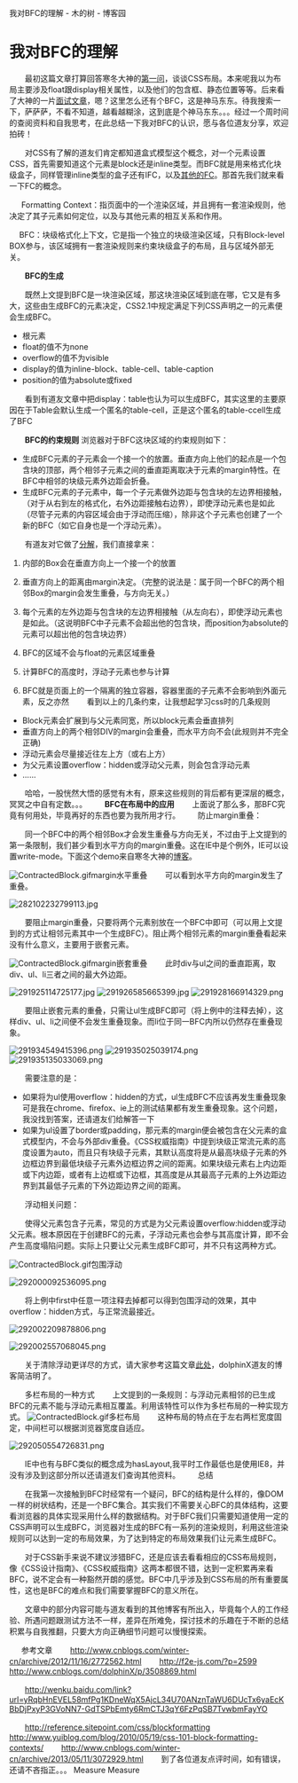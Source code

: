 我对BFC的理解 - 木的树 - 博客园

#  我对BFC的理解

　　最初这篇文章打算回答寒冬大神的[第一问](http://www.weibo.com/1196343093/Bhj510t50#_loginLayer_1411048014706)，谈谈CSS布局。本来呢我以为布局主要涉及float跟display相关属性，以及他们的包含框、静态位置等等。后来看了大神的一片[面试文章](http://www.cnblogs.com/winter-cn/archive/2013/05/11/3072926.html)，嗯？这里怎么还有个BFC，这是神马东东。待我搜索一下，萨萨萨，不看不知道，越看越糊涂，这到底是个神马东东。。。经过一个周时间的查阅资料和自我思考，在此总结一下我对BFC的认识，愿与各位道友分享，欢迎拍砖！

　　对CSS有了解的道友们肯定都知道盒式模型这个概念，对一个元素设置CSS，首先需要知道这个元素是block还是inline类型。而BFC就是用来格式化块级盒子，同样管理inline类型的盒子还有IFC，以及[其他的FC](http://reference.sitepoint.com/css/blockformatting)。那首先我们就来看一下FC的概念。

　  Formatting Context：指页面中的一个渲染区域，并且拥有一套渲染规则，他决定了其子元素如何定位，以及与其他元素的相互关系和作用。

　 BFC：块级格式化上下文，它是指一个独立的块级渲染区域，只有Block-level BOX参与，该区域拥有一套渲染规则来约束块级盒子的布局，且与区域外部无关。

　　**BFC的生成**

　　既然上文提到BFC是一块渲染区域，那这块渲染区域到底在哪，它又是有多大，这些由生成BFC的元素决定，CSS2.1中规定满足下列CSS声明之一的元素便会生成BFC。

- 根元素
- float的值不为none
- overflow的值不为visible
- display的值为inline-block、table-cell、table-caption
- position的值为absolute或fixed

　　看到有道友文章中把display：table也认为可以生成BFC，其实这里的主要原因在于Table会默认生成一个匿名的table-cell，正是这个匿名的table-ccell生成了BFC

　　**BFC的约束规则**
浏览器对于BFC这块区域的约束规则如下：

- 生成BFC元素的子元素会一个接一个的放置。垂直方向上他们的起点是一个包含块的顶部，两个相邻子元素之间的垂直距离取决于元素的margin特性。在BFC中相邻的块级元素外边距会折叠。
- 生成BFC元素的子元素中，每一个子元素做外边距与包含块的左边界相接触，（对于从右到左的格式化，右外边距接触右边界），即使浮动元素也是如此（尽管子元素的内容区域会由于浮动而压缩），除非这个子元素也创建了一个新的BFC（如它自身也是一个浮动元素）。

　　有道友对它做了[分解](http://f2e-js.com/?p=2599)，我们直接拿来：
1. 内部的Box会在垂直方向上一个接一个的放置
2. 垂直方向上的距离由margin决定。（完整的说法是：属于同一个BFC的两个相邻Box的margin会发生重叠，与方向无关。）

3. 每个元素的左外边距与包含块的左边界相接触（从左向右），即使浮动元素也是如此。（这说明BFC中子元素不会超出他的包含块，而position为absolute的元素可以超出他的包含块边界）

4. BFC的区域不会与float的元素区域重叠
5. 计算BFC的高度时，浮动子元素也参与计算
6. BFC就是页面上的一个隔离的独立容器，容器里面的子元素不会影响到外面元素，反之亦然
　　看到以上的几条约束，让我想起学习css时的几条规则

- Block元素会扩展到与父元素同宽，所以block元素会垂直排列
- 垂直方向上的两个相邻DIV的margin会重叠，而水平方向不会(此规则并不完全正确)
- 浮动元素会尽量接近往左上方（或右上方）
- 为父元素设置overflow：hidden或浮动父元素，则会包含浮动元素
- ......

　　哈哈，一股恍然大悟的感觉有木有，原来这些规则的背后都有更深层的概念，冥冥之中自有定数。。。
　　**BFC在布局中的应用**
　　上面说了那么多，那BFC究竟有何用处，毕竟再好的东西也要为我所用才行。
　　防止margin重叠：

　　同一个BFC中的两个相邻Box才会发生重叠与方向无关，不过由于上文提到的第一条限制，我们甚少看到水平方向的margin重叠。这在IE中是个例外，IE可以设置write-mode。下面这个demo来自寒冬大神的[博客](http://www.cnblogs.com/winter-cn/archive/2012/11/16/2772562.html)。

![ContractedBlock.gif](../_resources/1c53668bcee393edac0d7b3b3daff1ae.gif)margin水平重叠
　　可以看到水平方向的margin发生了重叠。

![282102232799113.jpg](https://gitee.com/hjb2722404/tuchuang/raw/master/img/92041455979d1d952be5b5c111db25fb.jpg)

　　要阻止margin重叠，只要将两个元素别放在一个BFC中即可（可以用上文提到的方式让相邻元素其中一个生成BFC）。阻止两个相邻元素的margin重叠看起来没有什么意义，主要用于嵌套元素。

![ContractedBlock.gif](../_resources/1c53668bcee393edac0d7b3b3daff1ae.gif)margin嵌套重叠
　　此时div与ul之间的垂直距离，取div、ul、li三者之间的最大外边距。

![291925114725177.jpg](https://gitee.com/hjb2722404/tuchuang/raw/master/img/fd5fc57d06e04dcdd8da6ac49d3436bd.jpg)
![291926585665399.jpg](https://gitee.com/hjb2722404/tuchuang/raw/master/img/f4899f9dce3cc5f18859284e1a6095e4.jpg)
![291928166914329.png](https://gitee.com/hjb2722404/tuchuang/raw/master/img/d67a9425fbdc5885e41d9b5fbababaed.png)

　　要阻止嵌套元素的重叠，只需让ul生成BFC即可（将上例中的注释去掉），这样div、ul、li之间便不会发生重叠现象。而li位于同一BFC内所以仍然存在重叠现象。

![291934549415396.png](https://gitee.com/hjb2722404/tuchuang/raw/master/img/d1993dc3e825c9544db09ce3a56c390c.png)
![291935025039174.png](https://gitee.com/hjb2722404/tuchuang/raw/master/img/09d33cff7c4ad3e2702048d16873507c.png)
![291935135033069.png](https://gitee.com/hjb2722404/tuchuang/raw/master/img/65a90fc40d44670eec3e56ce787bb4ad.png)

　　需要注意的是：

- 如果将为ul使用overflow：hidden的方式，ul生成BFC不应该再发生重叠现象可是我在chrome、firefox、ie上的测试结果都有发生重叠现象。这个问题，我没找到答案，还请道友们给解答一下
- 如果为ul设置了border或padding，那元素的margin便会被包含在父元素的盒式模型内，不会与外部div重叠。《CSS权威指南》中提到块级正常流元素的高度设置为auto，而且只有块级子元素，其默认高度将是从最高块级子元素的外边框边界到最低块级子元素外边框边界之间的距离。如果块级元素右上内边距或下内边距，或者有上边框或下边框，其高度是从其最高子元素的上外边距边界到其最低子元素的下外边距边界之间的距离。

　　浮动相关问题：

　　使得父元素包含子元素，常见的方式是为父元素设置overflow:hidden或浮动父元素。根本原因在于创建BFC的元素，子浮动元素也会参与其高度计算，即不会产生高度塌陷问题。实际上只要让父元素生成BFC即可，并不只有这两种方式。

![ContractedBlock.gif](../_resources/1c53668bcee393edac0d7b3b3daff1ae.gif)包围浮动

![292000092536095.png](https://gitee.com/hjb2722404/tuchuang/raw/master/img/7fe8d6a03344f2216303ab3bb596839b.png)

　　将上例中first中任意一项注释去掉都可以得到包围浮动的效果，其中overflow：hidden方式，与正常流最接近。

![292002209878806.png](https://gitee.com/hjb2722404/tuchuang/raw/master/img/0cb8766b7d2983baafaf7d5e06ed14bb.png)

![292002557068045.png](https://gitee.com/hjb2722404/tuchuang/raw/master/img/0ef34a230ccb09683ff2f9a035b7c860.png)

　　关于清除浮动更详尽的方式，请大家参考这篇文章[此处](http://www.cnblogs.com/dolphinX/p/3508869.html)，dolphinX道友的博客简洁明了。

　　多栏布局的一种方式
　　上文提到的一条规则：与浮动元素相邻的已生成BFC的元素不能与浮动元素相互覆盖。利用该特性可以作为多栏布局的一种实现方式。
![ContractedBlock.gif](../_resources/1c53668bcee393edac0d7b3b3daff1ae.gif)多栏布局
　　这种布局的特点在于左右两栏宽度固定，中间栏可以根据浏览器宽度自适应。

![292050554726831.png](https://gitee.com/hjb2722404/tuchuang/raw/master/img/3ed88077d2ec4022266fb69d019c4206.png)

　　IE中也有与BFC类似的概念成为hasLayout,我平时工作最低也是使用IE8，并没有涉及到这部分所以还请道友们查询其他资料。
　　总结

　　在我第一次接触到BFC时经常有一个疑问，BFC的结构是什么样的，像DOM一样的树状结构，还是一个BFC集合。其实我们不需要关心BFC的具体结构，这要看浏览器的具体实现采用什么样的数据结构。对于BFC我们只需要知道使用一定的CSS声明可以生成BFC，浏览器对生成的BFC有一系列的渲染规则，利用这些渲染规则可以达到一定的布局效果，为了达到特定的布局效果我们让元素生成BFC。

　　对于CSS新手来说不建议涉猎BFC，还是应该去看看相应的CSS布局规则，像《CSS设计指南》、《CSS权威指南》这两本都很不错，达到一定积累再来看BFC，说不定会有一种豁然开朗的感觉。BFC中几乎涉及到CSS布局的所有重要属性，这也是BFC的难点和我们需要掌握BFC的意义所在。

　　文章中的部分内容可能与道友看到的其他博客有所出入，毕竟每个人的工作经验、所遇问题跟测试方法不一样，差异在所难免，探讨技术的乐趣在于不断的总结积累与自我推翻，只要大方向正确细节问题可以慢慢探索。

　  参考文章
　　http://www.cnblogs.com/winter-cn/archive/2012/11/16/2772562.html
　　http://f2e-js.com/?p=2599
　　http://www.cnblogs.com/dolphinX/p/3508869.html

　　http://wenku.baidu.com/link?url=yRqbHnEVEL58mfPg1KDneWqX5AjcL34U70ANznTaWU6DUcTx6yaEcKBbDjPxyP3GVoNN7-GdTSPbEmty6RmCTJ3qY6FzPqSB7TvwbmFayYO

　　http://reference.sitepoint.com/css/blockformatting
　　http://www.yuiblog.com/blog/2010/05/19/css-101-block-formatting-contexts/
　　http://www.cnblogs.com/winter-cn/archive/2013/05/11/3072929.html
　　到了各位道友点评时间，如有错误，还请不吝指正。。。
Measure
Measure